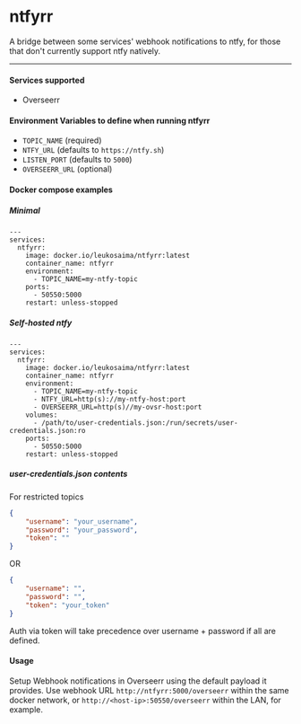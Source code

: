 # ntfyrr

A bridge between some services' webhook notifications to ntfy, for those that don't currently support ntfy natively.

---

#### Services supported

- Overseerr

#### Environment Variables to define when running ntfyrr

- `TOPIC_NAME` (required)
- `NTFY_URL` (defaults to `https://ntfy.sh`)
- `LISTEN_PORT` (defaults to `5000`)
- `OVERSEERR_URL` (optional)

#### Docker compose examples

##### Minimal

``` docker
---
services:
  ntfyrr:
    image: docker.io/leukosaima/ntfyrr:latest
    container_name: ntfyrr
    environment:
      - TOPIC_NAME=my-ntfy-topic
    ports:
      - 50550:5000
    restart: unless-stopped
```

##### Self-hosted ntfy

``` docker
---
services:
  ntfyrr:
    image: docker.io/leukosaima/ntfyrr:latest
    container_name: ntfyrr
    environment:
      - TOPIC_NAME=my-ntfy-topic
      - NTFY_URL=http(s)://my-ntfy-host:port
      - OVERSEERR_URL=http(s)//my-ovsr-host:port
    volumes:
      - /path/to/user-credentials.json:/run/secrets/user-credentials.json:ro
    ports:
      - 50550:5000
    restart: unless-stopped
```

##### user-credentials.json contents

For restricted topics
``` json 
{
    "username": "your_username",
    "password": "your_password",
    "token": ""
}
```
OR
``` json 
{
    "username": "",
    "password": "",
    "token": "your_token"
}
```
Auth via token will take precedence over username + password if all are defined.
#### Usage

Setup Webhook notifications in Overseerr using the default payload it provides. Use webhook URL `http://ntfyrr:5000/overseerr` within the same docker network, or `http://<host-ip>:50550/overseerr` within the LAN, for example.
